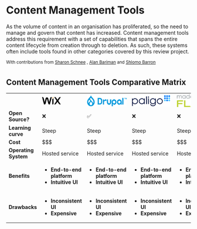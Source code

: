 # Content Management Tools
As the volume of content in an organisation has proliferated, so the need to manage and govern that content has increased. Content management tools address this requirement with a set of capabilities that spans the entire content lifecycle from creation through to deletion. As such, these systems often include tools found in other categories covered by this review project.<p>

<sup>With contributions from
<a href="https://www.linkedin.com/in/sol-barron-36a07a1/">Sharon Schnee</a> , <a href="https://www.linkedin.com/in/sol-barron-36a07a1/">Alan Bariman</a>  and <a href="https://www.linkedin.com/in/sol-barron-36a07a1/">Shlomo Barron</a> 
##

## Content Management Tools Comparative Matrix
<table>
  <th>
    <td><b><img src='Wixlogo.png' height='20'></td> 
    <td><b><img src='drupal.png' height='30'></td> 
    <td><sub><img src='paligo-logo-1.png' height='30'></sub></td> 
    <td><b><img src='MadCapFlare-Logo.png' height='35'></td> 
    <td><img src='WordPress-cropped-logo.png' height='30'></td> 
    <td><img src='Heretto-2.png' height='20'></td> 
  </th>
  <tr>
    <td><b>Open Source?</td>
    <td>&#10060</td>
    <td>&#9989</td>
    <td>&#10060</td>
    <td>&#10060</td>
    <td>&#9989</td>
    <td>&#10060</td>
  </tr>
  <tr>
    <td><b>Learning curve</td>
    <td>Steep</td>
    <td>Steep</td>
    <td>Steep</td>
    <td>Steep</td>
    <td>Steep</td>
    <td>Steep</td>
  </tr> 
  <tr>
    <td><b>Cost</td>
    <td>$$$</td>
    <td>$$$</td>
    <td>$$$</td>
    <td>$$$</td>
    <td>$$$</td>
    <td>$$$</td>
  </tr>
  <tr>
    <td><b>Operating System</td>
    <td>Hosted service</td>
    <td>Hosted service</td>
    <td>Hosted service</td>
    <td>Hosted service</td>
    <td>Hosted service</td>
    <td>Hosted service</td>
  </tr> 
  <tr>
    <td><b>Benefits</td>
  <td>
    <ul>
      <li><b>End-to-end platform</b></li>
      <li><b>Intuitive UI</b></li>
    </ul>
  </td>
<td>
    <ul>
      <li><b>End-to-end platform</b></li>
       <li><b>Intuitive UI</b></li>
    </ul>
  </td>
<td>
    <ul>
      <li><b>End-to-end platform</b></li>
      <li><b>Intuitive UI</b></li>
    </ul>
  </td>
<td>
    <ul>
      <li><b>End-to-end platform</b></li>
      <li><b>Intuitive UI</b></li>
    </ul>
  </td>
<td>
    <ul>
      <li><b>End-to-end platform</b></li>
       <li><b>Intuitive UI</b></li>
    </ul>
  </td>
<td>
    <ul>
      <li><b>End-to-end platform</b></li>
      <li><b>Intuitive UI</b></li>
    </ul>
  </td>
</tr>
<tr>
  <td><b>Drawbacks</td>
<td>
    <ul>
      <li><b>Inconsistent UI</b></li>
      <li><b>Expensive</b></li>
    </ul>
  </td> 
<td>
    <ul>
      <li><b>Inconsistent UI</b></li>
      <li><b>Expensive</b></li>
    </ul>
  </td> 
<td>
    <ul>
       <li><b>Inconsistent UI</b></li>
      <li><b>Expensive</b></li>
    </ul>
  </td> 
<td>
    <ul>
      <li><b>Inconsistent UI</b></li>
      <li><b>Expensive</b></li>
    </ul>
  </td> 
<td>
    <ul>
      <li><b>Inconsistent UI</b></li>
      <li><b>Expensive</b></li>
    </ul>
  </td> 
  <td>
    <ul>
      <li><b>Inconsistent UI</b></li>
      <li><b>Expensive</b></li>
    </ul>
  </td> 
</tr>
</table>

